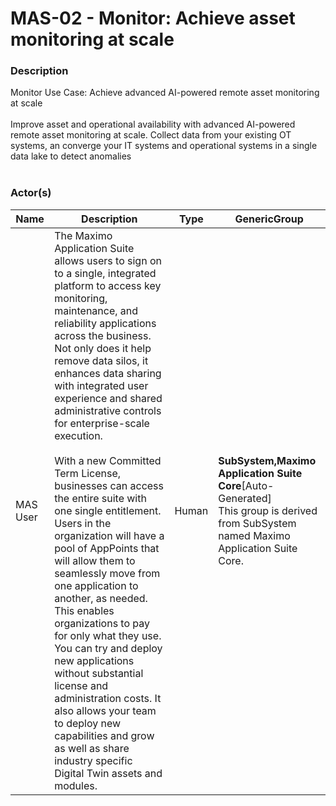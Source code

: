 
#  MAS-02 - Monitor: Achieve asset monitoring at scale





### Description

Monitor Use Case:  Achieve advanced AI-powered remote asset monitoring at scale<br><br>Improve asset and operational availability with advanced AI-powered remote asset monitoring at scale. Collect data from your existing OT systems, an converge your IT systems and operational systems in a single data lake to detect anomalies<br><br>




### Actor(s)

| Name | Description | Type | GenericGroup |
| --- | --- | --- | --- |
| MAS User | The Maximo Application Suite allows users to sign on to a single, integrated platform to access key monitoring, maintenance, and reliability applications across the business. Not only does it help remove data silos, it enhances data sharing with integrated user experience and shared administrative controls for enterprise-scale execution.<br><br>With a new Committed Term License, businesses can access the entire suite with one single entitlement. Users in the organization will have a pool of AppPoints that will allow them to seamlessly move from one application to another, as needed. This enables organizations to pay for only what they use. You can try and deploy new applications without substantial license and administration costs. It also allows your team to deploy new capabilities and grow as well as share industry specific Digital Twin assets and modules. | Human | <div><strong>SubSystem,Maximo Application Suite Core</strong>[Auto-Generated]</div><div>This group is derived from SubSystem named Maximo Application Suite Core.</div> |












